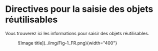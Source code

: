 # Directives pour la saisie des objets réutilisables

Vous trouverez ici les informations pour saisir des objets réutilisables.

<figure markdown>
  ![Image title](../img/Fig-1_FR.png){width="400"}
</figure>